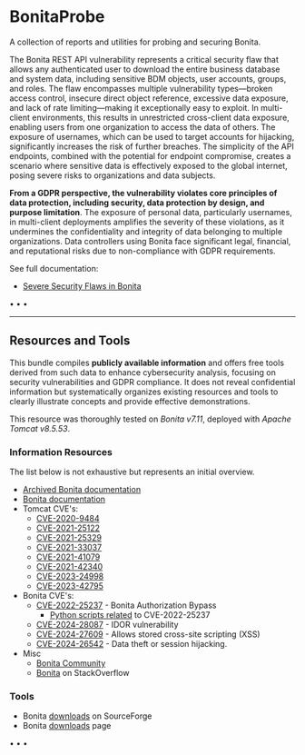 #  BonitaProbe

A collection of reports and utilities for probing and securing Bonita.

The Bonita REST API vulnerability represents a critical security flaw that allows any authenticated user to download the entire business database and system data, including sensitive BDM objects, user accounts, groups, and roles. The flaw encompasses multiple vulnerability types—broken access control, insecure direct object reference, excessive data exposure, and lack of rate limiting—making it exceptionally easy to exploit. In multi-client environments, this results in unrestricted cross-client data exposure, enabling users from one organization to access the data of others. The exposure of usernames, which can be used to target accounts for hijacking, significantly increases the risk of further breaches. The simplicity of the API endpoints, combined with the potential for endpoint compromise, creates a scenario where sensitive data is effectively exposed to the global internet, posing severe risks to organizations and data subjects.

**From a GDPR perspective, the vulnerability violates core principles of data protection, including security, data protection by design, and purpose limitation**. The exposure of personal data, particularly usernames, in multi-client deployments amplifies the severity of these violations, as it undermines the confidentiality and integrity of data belonging to multiple organizations. Data controllers using Bonita face significant legal, financial, and reputational risks due to non-compliance with GDPR requirements.

See full documentation:

- [Severe Security Flaws in Bonita](./bonita-flaws.md)

• • • 

---

## Resources and Tools

This bundle compiles **publicly available information** and offers free tools derived from such data to enhance cybersecurity analysis, focusing on security vulnerabilities and GDPR compliance. It does not reveal confidential information but systematically organizes existing resources and tools to clearly illustrate concepts and provide effective demonstrations.

This resource was thoroughly tested on *Bonita v7.11*, deployed with *Apache Tomcat v8.5.53*.

### Information Resources

The list below is not exhaustive but represents an initial overview.

- [Archived Bonita documentation](https://documentation.bonitasoft.com/bonita/0/archives)
- [Bonita documentation](https://documentation.bonitasoft.com/bonita/)
- Tomcat CVE's:
  - [CVE-2020-9484](https://nvd.nist.gov/vuln/detail/cve-2020-9484)
  - [CVE-2021-25122](https://nvd.nist.gov/vuln/detail/cve-2021-25122)
  - [CVE-2021-25329](https://nvd.nist.gov/vuln/detail/cve-2021-25329)
  - [CVE-2021-33037](https://nvd.nist.gov/vuln/detail/cve-2021-33037)
  - [CVE-2021-41079](https://nvd.nist.gov/vuln/detail/cve-2021-41079)
  - [CVE-2021-42340](https://nvd.nist.gov/vuln/detail/cve-2021-42340)
  - [CVE-2023-24998](https://nvd.nist.gov/vuln/detail/cve-2023-24998)
  - [CVE-2023-42795](https://nvd.nist.gov/vuln/detail/cve-2023-42795)
- Bonita CVE's:
  - [CVE-2022-25237](https://github.com/RhinoSecurityLabs/CVEs/tree/master/CVE-2022-25237)  - Bonita Authorization Bypass
    - [Python scripts related](https://github.com/RhinoSecurityLabs/CVEs/tree/master/CVE-2022-25237) to CVE-2022-25237
  - [CVE-2024-28087](https://nvd.nist.gov/vuln/detail/CVE-2024-28087) - IDOR vulnerability
  - [CVE-2024-27609](https://nvd.nist.gov/vuln/detail/CVE-2024-27609) - Allows stored cross-site scripting (XSS)
  - [CVE-2024-26542](https://nvd.nist.gov/vuln/detail/CVE-2024-26542) - Data theft or session hijacking.
- Misc
  - [Bonita Community](https://community.bonitasoft.com)
  - [Bonita](https://stackoverflow.com/tags/bonita) on StackOverflow

### Tools

- Bonita [downloads](https://sourceforge.net/projects/bonita/) on SourceForge
- Bonita [downloads](https://www.bonitasoft.com/downloads) page

• • • 

